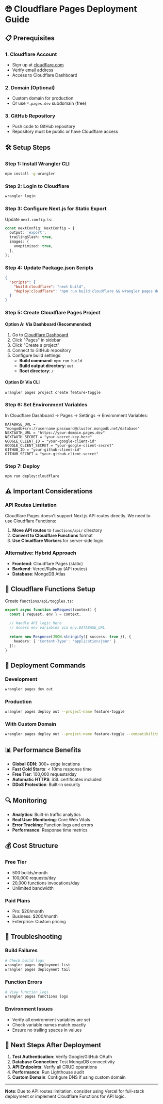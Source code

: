 # 🌐 Cloudflare Pages Deployment Guide

## 📋 Prerequisites

### 1. **Cloudflare Account**
- Sign up at [cloudflare.com](https://cloudflare.com)
- Verify email address
- Access to Cloudflare Dashboard

### 2. **Domain (Optional)**
- Custom domain for production
- Or use `*.pages.dev` subdomain (free)

### 3. **GitHub Repository**
- Push code to GitHub repository
- Repository must be public or have Cloudflare access

## 🛠️ Setup Steps

### Step 1: Install Wrangler CLI
```bash
npm install -g wrangler
```

### Step 2: Login to Cloudflare
```bash
wrangler login
```

### Step 3: Configure Next.js for Static Export
Update `next.config.ts`:
```typescript
const nextConfig: NextConfig = {
  output: 'export',
  trailingSlash: true,
  images: {
    unoptimized: true,
  },
};
```

### Step 4: Update Package.json Scripts
```json
{
  "scripts": {
    "build:cloudflare": "next build",
    "deploy:cloudflare": "npm run build:cloudflare && wrangler pages deploy out"
  }
}
```

### Step 5: Create Cloudflare Pages Project

#### Option A: Via Dashboard (Recommended)
1. Go to [Cloudflare Dashboard](https://dash.cloudflare.com)
2. Click "Pages" in sidebar
3. Click "Create a project"
4. Connect to GitHub repository
5. Configure build settings:
   - **Build command**: `npm run build`
   - **Build output directory**: `out`
   - **Root directory**: `/`

#### Option B: Via CLI
```bash
wrangler pages project create feature-toggle
```

### Step 6: Set Environment Variables

In Cloudflare Dashboard → Pages → Settings → Environment Variables:

```env
DATABASE_URL = "mongodb+srv://username:password@cluster.mongodb.net/database"
NEXTAUTH_URL = "https://your-domain.pages.dev"
NEXTAUTH_SECRET = "your-secret-key-here"
GOOGLE_CLIENT_ID = "your-google-client-id"
GOOGLE_CLIENT_SECRET = "your-google-client-secret"
GITHUB_ID = "your-github-client-id"
GITHUB_SECRET = "your-github-client-secret"
```

### Step 7: Deploy
```bash
npm run deploy:cloudflare
```

## ⚠️ Important Considerations

### API Routes Limitation
Cloudflare Pages doesn't support Next.js API routes directly. We need to use Cloudflare Functions:

1. **Move API routes** to `functions/api/` directory
2. **Convert to Cloudflare Functions** format
3. **Use Cloudflare Workers** for server-side logic

### Alternative: Hybrid Approach
- **Frontend**: Cloudflare Pages (static)
- **Backend**: Vercel/Railway (API routes)
- **Database**: MongoDB Atlas

## 🔧 Cloudflare Functions Setup

Create `functions/api/toggles.ts`:
```typescript
export async function onRequest(context) {
  const { request, env } = context;
  
  // Handle API logic here
  // Access env variables via env.DATABASE_URL
  
  return new Response(JSON.stringify({ success: true }), {
    headers: { 'Content-Type': 'application/json' }
  });
}
```

## 🚀 Deployment Commands

### Development
```bash
wrangler pages dev out
```

### Production
```bash
wrangler pages deploy out --project-name feature-toggle
```

### With Custom Domain
```bash
wrangler pages deploy out --project-name feature-toggle --compatibility-date 2024-01-15
```

## 📊 Performance Benefits

- **Global CDN**: 300+ edge locations
- **Fast Cold Starts**: < 10ms response time
- **Free Tier**: 100,000 requests/day
- **Automatic HTTPS**: SSL certificates included
- **DDoS Protection**: Built-in security

## 🔍 Monitoring

- **Analytics**: Built-in traffic analytics
- **Real User Monitoring**: Core Web Vitals
- **Error Tracking**: Function logs and errors
- **Performance**: Response time metrics

## 💰 Cost Structure

### Free Tier
- 500 builds/month
- 100,000 requests/day
- 20,000 functions invocations/day
- Unlimited bandwidth

### Paid Plans
- Pro: $20/month
- Business: $200/month
- Enterprise: Custom pricing

## 🔧 Troubleshooting

### Build Failures
```bash
# Check build logs
wrangler pages deployment list
wrangler pages deployment tail
```

### Function Errors
```bash
# View function logs
wrangler pages functions logs
```

### Environment Issues
- Verify all environment variables are set
- Check variable names match exactly
- Ensure no trailing spaces in values

## 📝 Next Steps After Deployment

1. **Test Authentication**: Verify Google/GitHub OAuth
2. **Database Connection**: Test MongoDB connectivity
3. **API Endpoints**: Verify all CRUD operations
4. **Performance**: Run Lighthouse audit
5. **Custom Domain**: Configure DNS if using custom domain

---

**Note**: Due to API routes limitation, consider using Vercel for full-stack deployment or implement Cloudflare Functions for API logic.
